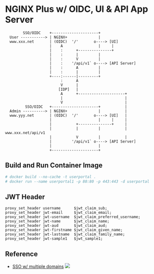 # NGINX Plus w/ OIDC, UI & API App Server

```
        SSO/OIDC    +---------------------+    
  User -----------> | NGINX+              |
  www.xxx.net       | (OIDC)  '/'       o----> [UI]
                    |    A                |     |
                    |    :      +---------------+
                    |    :      |         |      
                    |    :      V         |     
                    |    :    '/api/v1` o----> [API Server]
                    |    :      A         |      
                    |    :      |         |      
                    +----:------|---------+
                         :      A
                         V      |  
                        [IDP]   |   
                         A      +---------------------+
                         |                            |
                         V                            |
         SSO/OIDC   +---------------------+           |
  Admin ----------> | NGINX+              |           |
  www.yyy.net       | (OIDC)  '/'       o----> [UI]   |
                    |                     |     |     |
                    |           +---------------+     |
                    |           |         |           | www.xxx.net/api/v1
                    |           V         |           |
                    |         '/api/v1` o----> [API Server]
                    |                     |      
                    +---------------------+
```

## Build and Run Container Image

```bash
# docker build --no-cache -t userportal .
# docker run --name userportal1 -p 80:80 -p 443:443 -d userportal
```

## JWT Header

```
proxy_set_header username      $jwt_claim_sub;
proxy_set_header jwt-email     $jwt_claim_email;
proxy_set_header jwt-username  $jwt_claim_preferred_username;
proxy_set_header jwt-name      $jwt_claim_name;
proxy_set_header jwt-aud       $jwt_claim_aud;
proxy_set_header jwt-firstname $jwt_claim_given_name;
proxy_set_header jwt-lastname  $jwt_claim_family_name;
proxy_set_header jwt-sample1   $jwt_sample1;
```

## Reference
- [SSO w/ multiple domains](https://auth0.com/blog/what-is-and-how-does-single-sign-on-work/)
  ![](https://images.ctfassets.net/23aumh6u8s0i/4hakDPwQtaPfcDNwkd4C9x/e54ee76304953540b4b71fcccbaf690a/typical-sso-v2)